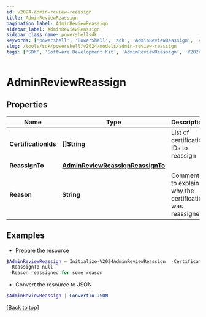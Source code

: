 ```yaml
---
id: v2024-admin-review-reassign
title: AdminReviewReassign
pagination_label: AdminReviewReassign
sidebar_label: AdminReviewReassign
sidebar_class_name: powershellsdk
keywords: ['powershell', 'PowerShell', 'sdk', 'AdminReviewReassign', 'V2024AdminReviewReassign'] 
slug: /tools/sdk/powershell/v2024/models/admin-review-reassign
tags: ['SDK', 'Software Development Kit', 'AdminReviewReassign', 'V2024AdminReviewReassign']
---
```



# AdminReviewReassign

## Properties

Name | Type | Description | Notes
------------ | ------------- | ------------- | -------------
**CertificationIds** | **[]String** | List of certification IDs to reassign | [optional] 
**ReassignTo** | [**AdminReviewReassignReassignTo**](admin-review-reassign-reassign-to) |  | [optional] 
**Reason** | **String** | Comment to explain why the certification was reassigned | [optional] 

## Examples

- Prepare the resource
```powershell
$AdminReviewReassign = Initialize-V2024AdminReviewReassign  -CertificationIds [af3859464779471211bb8424a563abc1, af3859464779471211bb8424a563abc2, af3859464779471211bb8424a563abc3] `
 -ReassignTo null `
 -Reason reassigned for some reason
```

- Convert the resource to JSON
```powershell
$AdminReviewReassign | ConvertTo-JSON
```


[[Back to top]](#) 

